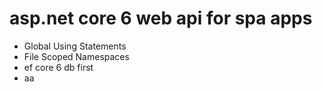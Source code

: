 # asp.net core 6 web api for spa apps
- Global Using Statements
- File Scoped Namespaces
- ef core 6 db first
- aa